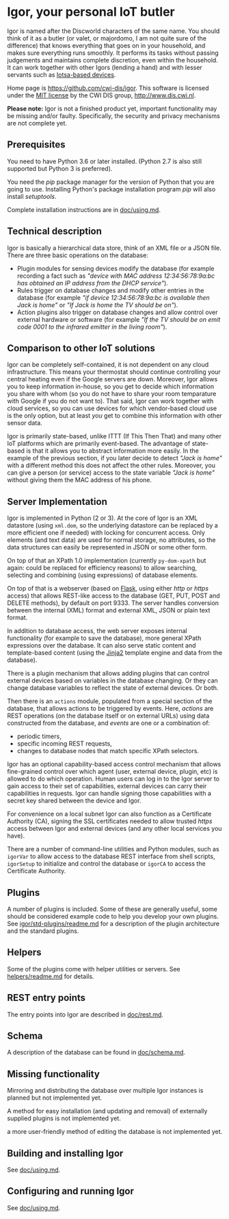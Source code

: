 # Igor, your personal IoT butler

Igor is named after the Discworld characters of the same name. 
You should think of it as a butler (or valet, or majordomo, 
I am not quite sure of the difference) that knows everything 
that goes on in your household, and makes sure everything runs smoothly. 
It performs its tasks without passing judgements and maintains complete 
discretion, even within the household. It can work together with other Igors 
(lending a hand) and with lesser servants such as [Iotsa-based devices](https://github.com/cwi-dis/iotsa).

Home page is <https://github.com/cwi-dis/igor>. 
This software is licensed under the [MIT license](LICENSE.txt) by the   CWI DIS group, <http://www.dis.cwi.nl>.

**Please note:** Igor is not a finished product yet, important functionality may be missing and/or faulty. Specifically, the security and privacy mechanisms are not complete yet.

## Prerequisites

You need to have Python 3.6 or later installed.
(Python 2.7 is also still supported but Python 3 is preferred).

You need the _pip_ package manager for the version of Python that you are going to use. Installing Python's package installation program _pip_ will also install _setuptools_.

Complete installation instructions are in [doc/using.md](doc/using.md).


## Technical description

Igor is basically a hierarchical data store, think of an XML file or a JSON 
file. There are three basic operations on the database:

- Plugin modules for sensing devices modify the database (for example 
recording a fact such as _"device with MAC address 12:34:56:78:9a:bc has 
obtained an IP address from the DHCP service"_). 
- Rules trigger on database 
changes and modify other entries in the database (for example _"if device 
12:34:56:78:9a:bc is available then Jack is home"_ or _"If Jack is home 
the TV should be on"_). 
- Action plugins also trigger on database changes and 
allow control over external hardware or software (for example _"If the TV 
should be on emit code 0001 to the infrared emitter in the living room"_).

## Comparison to other IoT solutions

Igor can be completely self-contained, it is not dependent on any cloud 
infrastructure. This means your thermostat should continue controlling your 
central heating even if the Google servers are down. Moreover, Igor allows 
you to keep information in-house, so you get to decide which information 
you share with whom (so you do not have to share your room temparature
with Google if you do not want to). That said, Igor can work together with cloud services, 
so you can use devices for which vendor-based cloud use is the only option, 
but at least _you_ get to combine this information with other sensor data.

Igor is primarily state-based, unlike ITTT (If This Then That) and many other 
IoT platforms which are primarily event-based. The advantage of state-based 
is that it allows you to abstract information more easily. In the example of 
the previous section, if you later decide to detect _"Jack is home"_ with a 
different method this does not affect the other rules. Moreover, you can 
give a person (or service) access to the state variable _"Jack is home"_ 
without giving them the MAC address of his phone.

## Server Implementation

Igor is implemented in Python (2 or 3). At the core of Igor is an XML datastore (using
``xml.dom``, so the underlying datastore can be replaced by a more efficient 
one if needed) with locking for concurrent access. Only elements (and text data)
are used for normal storage, no attributes, so the data structures can easily 
be represented in JSON or some other form.

On top of that an XPath 1.0 implementation (currently ``py-dom-xpath`` but again: could be replaced for efficiency reasons) to allow searching, selecting and combining (using expressions) of database elements.

On top of that is a webserver (based on [Flask](http://flask.pocoo.org), using either _http_ or _https_ access) that allows REST-like access to the database (GET, PUT, POST and DELETE methods), by default on port 9333. The server handles conversion between the internal (XML) format and external XML, JSON or plain text format.

In addition to database access, the web server exposes internal
functionality (for example to save the database), more general XPath
expressions over the database. It can also serve static
content and template-based content (using the [Jinja2](http://jinja.pocoo.org/docs/2.10/) template engine and data from the database).

There is a plugin mechanism that allows adding plugins that can control external devices based on variables in the database changing. Or they can change database variables to reflect the state of external devices. Or both.

Then there is an ``actions`` module, populated from a special section of the
database, that allows actions to be triggered by events. Here, _actions_ are
REST operations (on the database itself or on external URLs) using data constructed from the database, and _events_ are one or a combination of:

- periodic timers,
- specific incoming REST requests,
- changes to database nodes that match specific XPath selectors.

Igor has an optional capability-based access control mechanism that allows fine-grained control over which agent (user, external device, plugin, etc) is allowed  to do which operation. Human users can log in to the Igor server to gain access to their set of capabilities, external devices can carry their capabilities in requests. Igor can handle signing those capabilities with a secret key shared between the device and Igor.

For convenience on a local subnet Igor can also function as a Certificate Authority (CA), signing the SSL certificates needed to allow trusted _https_ access between Igor and external devices (and any other local services you have).

There are a number of command-line utilities and Python modules, such as ``igorVar`` to allow access to the database REST interface from shell scripts, ``igorSetup`` to initialize and control the database or ``igorCA`` to access the Certificate Authority.

## Plugins

A number of plugins is included. Some of these are generally useful, some should be considered example code to help you develop your own plugins. See [igor/std-plugins/readme.md](igor/std-plugins/readme.md) for a description of the plugin architecture and the standard plugins.

## Helpers

Some of the plugins come with helper utilities or servers. See [helpers/readme.md](helpers/readme.md) for
details.

## REST entry points

The entry points into Igor are described in [doc/rest.md](doc/rest.md).
## Schema

A description of the database can be found in [doc/schema.md](doc/schema.md).

## Missing functionality

Mirroring and distributing the database over multiple Igor instances is planned but not implemented yet.

A method for easy installation (and updating and removal) of externally supplied plugins is not implemented yet.

a more user-friendly method of editing the database is not implemented yet.


## Building and installing Igor

See [doc/using.md](doc/using.md).

## Configuring and running Igor

See [doc/using.md](doc/using.md).

